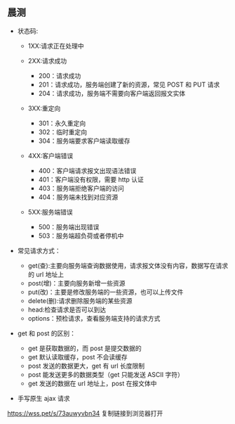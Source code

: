## 晨测

- 状态码:

  - 1XX:请求正在处理中

  - 2XX:请求成功

    - 200：请求成功
    - 201：请求成功，服务端创建了新的资源，常见 POST 和 PUT 请求
    - 204：请求成功，服务端不需要向客户端返回报文实体

  - 3XX:重定向

    - 301：永久重定向
    - 302：临时重定向
    - 304：服务端要求客户端读取缓存

  - 4XX:客户端错误

    - 400：客户端请求报文出现语法错误
    - 401：客户端没有权限，需要 http 认证
    - 403：服务端拒绝客户端的访问
    - 404：服务端未找到对应资源

  - 5XX:服务端错误
    - 500：服务端出现错误
    - 503：服务端超负荷或者停机中

- 常见请求方式：

  - get(查):主要向服务端查询数据使用，请求报文体没有内容，数据写在请求的 url 地址上
  - post(增)：主要向服务新增一些资源
  - put(改)：主要是修改服务端的一些资源，也可以上传文件
  - delete(删):请求删除服务端的某些资源
  - head:检查请求是否可以到达
  - options：预检请求，查看服务端支持的请求方式

- get 和 post 的区别：

  - get 是获取数据的，而 post 是提交数据的
  - get 默认读取缓存，post 不会读缓存
  - post 发送的数据更大，get 有 url 长度限制
  - post 能发送更多的数据类型（get 只能发送 ASCII 字符）
  - get 发送的数据在 url 地址上，post 在报文体中

- 手写原生 ajax 请求

https://wss.pet/s/73auwyvbn34 复制链接到浏览器打开
